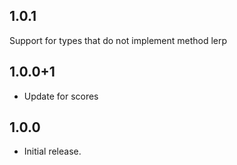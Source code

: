 ## 1.0.1
Support for types that do not implement method lerp

## 1.0.0+1
* Update for scores

## 1.0.0
* Initial release.

